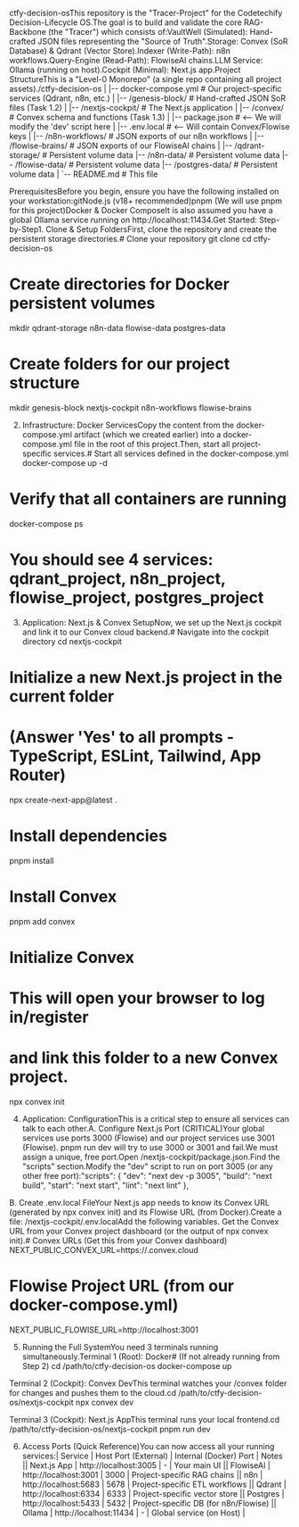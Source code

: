ctfy-decision-osThis repository is the "Tracer-Project" for the Codetechify Decision-Lifecycle OS.The goal is to build and validate the core RAG-Backbone (the "Tracer") which consists of:VaultWell (Simulated): Hand-crafted JSON files representing the "Source of Truth".Storage: Convex (SoR Database) & Qdrant (Vector Store).Indexer (Write-Path): n8n workflows.Query-Engine (Read-Path): FlowiseAI chains.LLM Service: Ollama (running on host).Cockpit (Minimal): Next.js app.Project StructureThis is a "Level-0 Monorepo" (a single repo containing all project assets)./ctfy-decision-os
|
|-- docker-compose.yml       # Our project-specific services (Qdrant, n8n, etc.)
|
|-- /genesis-block/          # Hand-crafted JSON SoR files (Task 1.2)
|
|-- /nextjs-cockpit/         # The Next.js application
|   |-- /convex/             # Convex schema and functions (Task 1.3)
|   |-- package.json         # <-- We will modify the 'dev' script here
|   |-- .env.local           # <-- Will contain Convex/Flowise keys
|
|-- /n8n-workflows/          # JSON exports of our n8n workflows
|
|-- /flowise-brains/         # JSON exports of our FlowiseAI chains
|
|-- /qdrant-storage/         # Persistent volume data
|-- /n8n-data/               # Persistent volume data
|-- /flowise-data/           # Persistent volume data
|-- /postgres-data/          # Persistent volume data
|
`-- README.md                # This file

PrerequisitesBefore you begin, ensure you have the following installed on your workstation:gitNode.js (v18+ recommended)pnpm (We will use pnpm for this project)Docker & Docker ComposeIt is also assumed you have a global Ollama service running on http://localhost:11434.Get Started: Step-by-Step1. Clone & Setup FoldersFirst, clone the repository and create the persistent storage directories.# Clone your repository
git clone <your-repo-url>
cd ctfy-decision-os

# Create directories for Docker persistent volumes
mkdir qdrant-storage n8n-data flowise-data postgres-data

# Create folders for our project structure
mkdir genesis-block nextjs-cockpit n8n-workflows flowise-brains

2. Infrastructure: Docker ServicesCopy the content from the docker-compose.yml artifact (which we created earlier) into a docker-compose.yml file in the root of this project.Then, start all project-specific services.# Start all services defined in the docker-compose.yml
docker-compose up -d

# Verify that all containers are running
docker-compose ps
# You should see 4 services: qdrant_project, n8n_project, flowise_project, postgres_project

3. Application: Next.js & Convex SetupNow, we set up the Next.js cockpit and link it to our Convex cloud backend.# Navigate into the cockpit directory
cd nextjs-cockpit

# Initialize a new Next.js project in the current folder
# (Answer 'Yes' to all prompts - TypeScript, ESLint, Tailwind, App Router)
npx create-next-app@latest .

# Install dependencies
pnpm install

# Install Convex
pnpm add convex

# Initialize Convex
# This will open your browser to log in/register
# and link this folder to a new Convex project.
npx convex init

4. Application: ConfigurationThis is a critical step to ensure all services can talk to each other.A. Configure Next.js Port (CRITICAL)Your global services use ports 3000 (Flowise) and our project services use 3001 (Flowise). pnpm run dev will try to use 3000 or 3001 and fail.We must assign a unique, free port.Open /nextjs-cockpit/package.json.Find the "scripts" section.Modify the "dev" script to run on port 3005 (or any other free port):"scripts": {
  "dev": "next dev -p 3005",
  "build": "next build",
  "start": "next start",
  "lint": "next lint"
},

B. Create .env.local FileYour Next.js app needs to know its Convex URL (generated by npx convex init) and its Flowise URL (from Docker).Create a file: /nextjs-cockpit/.env.localAdd the following variables. Get the Convex URL from your Convex project dashboard (or the output of npx convex init).# Convex URLs (Get this from your Convex dashboard)
NEXT_PUBLIC_CONVEX_URL=https://<your-project-name>.convex.cloud

# Flowise Project URL (from our docker-compose.yml)
NEXT_PUBLIC_FLOWISE_URL=http://localhost:3001

5. Running the Full SystemYou need 3 terminals running simultaneously.Terminal 1 (Root): Docker# (If not already running from Step 2)
cd /path/to/ctfy-decision-os
docker-compose up

Terminal 2 (Cockpit): Convex DevThis terminal watches your /convex folder for changes and pushes them to the cloud.cd /path/to/ctfy-decision-os/nextjs-cockpit
npx convex dev

Terminal 3 (Cockpit): Next.js AppThis terminal runs your local frontend.cd /path/to/ctfy-decision-os/nextjs-cockpit
pnpm run dev

6. Access Ports (Quick Reference)You can now access all your running services:| Service | Host Port (External) | Internal (Docker) Port | Notes || Next.js App | http://localhost:3005 | - | Your main UI || FlowiseAI | http://localhost:3001 | 3000 | Project-specific RAG chains || n8n | http://localhost:5683 | 5678 | Project-specific ETL workflows || Qdrant | http://localhost:6334 | 6333 | Project-specific vector store || Postgres | http://localhost:5433 | 5432 | Project-specific DB (for n8n/Flowise) || Ollama | http://localhost:11434 | - | Global service (on Host) |